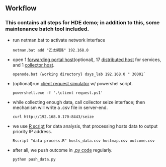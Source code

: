 ## Workflow
### This contains all steps for HDE demo; in addition to this, some maintenance batch tool included.
- run netman.bat to activate network interface
   ```
   netman.bat add "乙太網路" 192.168.0
   ```
- open 1 [forwarding portal host](../fw-to-host.js)(optional), 17 [distributed host](../host-raw-data.js) for services, and 1 [collector host](../hosts-data-collector.js).
   ```
   openode.bat {working directory} dsys_lab 192.168.0 " 30001`
   ```
- (optional)run [client request simulator](./client%20request.ps1) w/ powershel script.
   ```
   powershell.exe -f '.\client request.ps1'
   ```
- while collecting enough data, call collector seize interface; then mechanism will write a .csv file in server-end.
   ```
   curl http://192.168.0.170:8443/seize
   ```
- we use [R script](../data%20process.R) for data analysis, that processing hosts data to output priority IP address.
   ```
   Rscript "data process.R" hosts_data.csv hostmap.csv outcome.csv
   ```
- after all, we push outcome in [.py code](../../host_table_controller/push_data.py) regularly.
   ```
   python push_data.py
   ```

